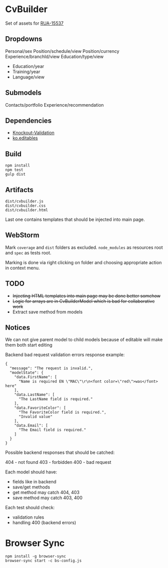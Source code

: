 CvBuilder
=========

Set of assets for [RUA-15537](https://rabota.atlassian.net/browse/RUA-15537)

Dropdowns
---------

Personal/sex
Position/schedule/view
Position/currency
Experience/branchId/view
Education/type/view
+ Education/year
+ Training/year
+ Language/view


Submodels
---------
Contacts/portfolio
Experience/recommendation


Dependencies
------------

 * [Knockout-Validation](https://github.com/Knockout-Contrib/Knockout-Validation)
 * [ko.editables](https://github.com/romanych/ko.editables)

Build
-----

	npm install
	npm test
	gulp dist

Artifacts
---------

	dist/cvbuilder.js
	dist/cvbuilder.css
	dist/cvbuilder.html

Last one contains templates that should be injected into main page.

WebStorm
--------

Mark `coverage` and `dist` folders as excluded. `node_modules` as resources root and `spec` as tests root.

Marking is done via right clicking on folder and choosing appropriate action in context menu.

TODO
----

 * <s>Injecting HTML templates into main page may be done better somehow</s>
 * <s>Logic for arrays are in CvBuilderModel which is bad for collaborative work</s>
 * Extract save method from models

Notices
-------

We can not give parent model to child models because of editable will make them both start editing

Backend bad request validation errors response example:

	{
	  "message": "The request is invalid.",
	  "modelState": {
		"data.FirstName": [
		  "Name is required EN \"MAC\"\r\n<font color=\"red\">was</font> here"
		],
		"data.LastName": [
		  "The LastName field is required."
		],
		"data.FavoriteColor": [
		  "The FavoriteColor field is required.",
		  "Invalid value"
		],
		"data.Email": [
		  "The Email field is required."
		]
	  }
	}


Possible backend responses that should be catched:

404 - not found
403 - forbidden
400 - bad request


Each model should have:

 * fields like in backend
 * save/get methods
 * get method may catch 404, 403
 * save method may catch 403, 400

Each test should check:

 * validation rules
 * handling 400 (backend errors)

Browser Sync
============

	npm install -g browser-sync
	browser-sync start -c bs-config.js
